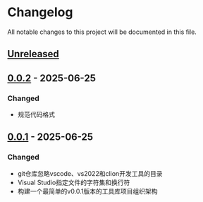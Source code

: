 # Changelog
All notable changes to this project will be documented in this file.

## [Unreleased]

## [0.0.2] - 2025-06-25
### Changed
- 规范代码格式

## [0.0.1] - 2025-06-25
### Changed
- git仓库忽略vscode、vs2022和clion开发工具的目录
- Visual Studio指定文件的字符集和换行符
- 构建一个最简单的v0.0.1版本的工具库项目组织架构


[Unreleased]: https://gitee.com/quant1x/api.git/compare/v0.0.2...HEAD
[0.0.2]: https://gitee.com/quant1x/api.git/compare/v0.0.1...v0.0.2

[0.0.1]: https://gitee.com/quant1x/api.git/releases/tag/v0.0.1
